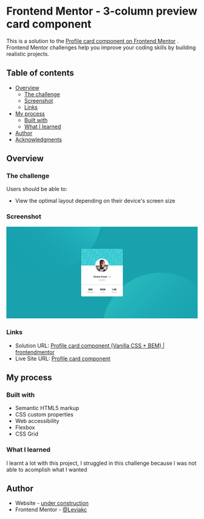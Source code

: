 # Frontend Mentor - 3-column preview card component

This is a solution to the [Profile card component on Frontend Mentor](https://www.frontendmentor.io/challenges/profile-card-component-cfArpWshJ)
. Frontend Mentor challenges help you improve your coding skills by building realistic projects.

## Table of contents

- [Overview](#overview)
  - [The challenge](#the-challenge)
  - [Screenshot](#screenshot)
  - [Links](#links)
- [My process](#my-process)
  - [Built with](#built-with)
  - [What I learned](#what-i-learned)
- [Author](#author)
- [Acknowledgments](#acknowledgments)

## Overview

### The challenge

Users should be able to:

- View the optimal layout depending on their device's screen size

### Screenshot

![screenshot](./screenshot.png)

### Links

- Solution URL: [Profile card component (Vanilla CSS + BEM) | frontendmentor](https://www.frontendmentor.io/solutions/profile-card-component-vanilla-css-bem-frontendmentor-uYUwihCYkz)
- Live Site URL: [Profile card component](https://profile-card-component-gomen.netlify.app/)

## My process

### Built with

- Semantic HTML5 markup
- CSS custom properties
- Web accessibility
- Flexbox
- CSS Grid

### What I learned

I learnt a lot with this project, I struggled in this challenge because I was
not able to acomplish what I wanted

## Author

- Website - [under construction]()
- Frontend Mentor - [@Leviakc](https://www.frontendmentor.io/profile/Leviakc)
